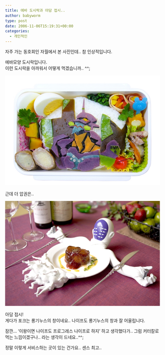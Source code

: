 ```yaml
---
title: 에바 도시락과 아담 접시..
author: babyworm
type: post
date: 2006-11-06T15:19:31+00:00
categories:
  - 개인적인
---
```

자주 가는 동호회인 자월에서 본 사진인데.. 참 인상적입니다.

에바모양 도시락입니다.<br>
이런 도시락을 아까워서 어떻게 먹겠습니까.. ^^;

<img loading="lazy" decoding="async" src="eva01.jpg" width="600">

근데 더 압권은..

<img loading="lazy" decoding="async" src="featured_adam.jpg" width="600">

아담 접시!<br>
게다가 포크는 롱기누스의 창이네요.. 나이프도 롱기누스의 창과 잘 어울립니다.

잠깐… ‘이왕이면 나이프도 프로그레스 나이프로 하지’ 하고 생각했다가.. 그럼 커터칼로 먹는 느낌이겠구나.. 라는 생각이 드네요..^^;

정말 이렇게 서비스하는 곳이 있는 건가요.. 센스 최고..
